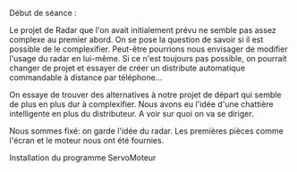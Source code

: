 Début de séance :

Le projet de Radar que l'on avait initialement prévu ne semble pas assez complexe au premier abord. On se pose la question de savoir si il est possible de le complexifier. Peut-être pourrions nous envisager de modifier l'usage du radar en lui-même. Si ce n'est toujours pas possible, on pourrait changer de projet et essayer de créer un distribute automatique commandable à distance par téléphone...

On essaye de trouver des alternatives à notre projet de départ qui semble de plus en plus dur à complexifier. Nous avons eu l'idée d'une chattière intelligente en plus du distributeur. A voir sur quoi on va se diriger.

Nous sommes fixé: on garde l'idée du radar. Les premières pièces comme l'écran et le moteur nous ont été fournies.


Installation du programme ServoMoteur 
